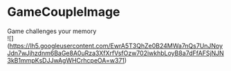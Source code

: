 # GameCoupleImage
Game challenges your memory  
![] (https://lh5.googleusercontent.com/EwrA5T3QhZe0B24MWa7nQs7UnJNoyJdn7wJjhzdnm6BaGe8A0uRza3XfXrfVsfOzw702iwkhbLoyB8a7dFfAFSjNJN3kB1mmpKsDJJwAgWHCrhcpeOA=w371)
